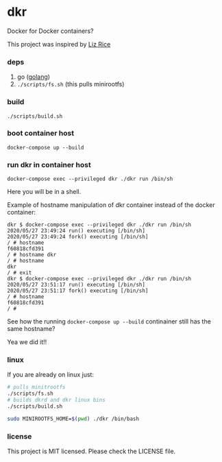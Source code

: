 # dkr

Docker for Docker containers?

This project was inspired by [Liz Rice](https://www.lizrice.com/)

### deps

1. go ([golang](https://golang.org/))
1. `./scripts/fs.sh` (this pulls minirootfs)

### build

`./scripts/build.sh`

### boot container host

`docker-compose up --build`

### run dkr in container host

`docker-compose exec --privileged dkr ./dkr run /bin/sh`

Here you will be in a shell.

Example of hostname manipulation of dkr container instead of the docker container:

```
dkr $ docker-compose exec --privileged dkr ./dkr run /bin/sh
2020/05/27 23:49:24 run() executing [/bin/sh]
2020/05/27 23:49:24 fork() executing [/bin/sh]
/ # hostname
f60818cfd391
/ # hostname dkr
/ # hostname
dkr
/ # exit
dkr $ docker-compose exec --privileged dkr ./dkr run /bin/sh
2020/05/27 23:51:17 run() executing [/bin/sh]
2020/05/27 23:51:17 fork() executing [/bin/sh]
/ # hostname
f60818cfd391
/ #
```

See how the running `docker-compose up --build` continainer still has the same hostname?

Yea we did it!!

### linux

If you are already on linux just:

```bash
# pulls minitrootfs
./scripts/fs.sh
# builds dkrd and dkr linux bins
./scripts/build.sh

sudo MINIROOTFS_HOME=$(pwd) ./dkr /bin/bash
```

### license

This project is MIT licensed. Please check the LICENSE file.
